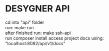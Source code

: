 # DESYGNER API

cd into "api" folder\
run: make run\
after finished run: make ssh-api\
run composer install
access project docs using: "localhost:8082/api/v1/docs"
